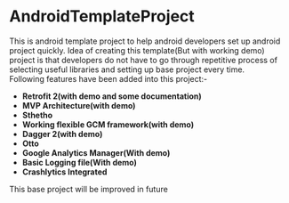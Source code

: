 # AndroidTemplateProject
This is android template project to help android developers set up android project quickly. Idea of creating this template(But with working demo) project is that developers do not have to go through repetitive process of selecting useful libraries and setting up base project every time.<br>
Following features have been added into this project:-<br>
   <ul>
    <li><strong>Retrofit 2(with demo and some documentation)</strong></li>
    <li><strong>MVP Architecture(with demo)</strong></li>
    <li><strong>Sthetho</strong></li>
    <li><strong>Working flexible GCM framework(with demo)</strong></li>
    <li><strong>Dagger 2(with demo)</strong></li>
    <li><strong>Otto</strong></li>
    <li><strong>Google Analytics Manager(With demo)</strong></li>
    <li><strong>Basic Logging file(With demo)</strong></li>
    <li><strong>Crashlytics Integrated</strong></li>
</ul>


    
This base project will be improved in future